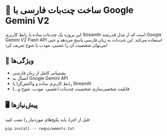 # 🤖 ساخت چت‌بات فارسی با Google Gemini V2

این پروژه یک چت‌بات ساده با رابط کاربری Streamlit است که از مدل قدرتمند Google Gemini V2 Flash API استفاده می‌کند. این چت‌بات به زبان فارسی پاسخ می‌دهد و حتی می‌توان شخصیت آن را عصبی، مودب یا شوخ تعریف کرد!

## 🚀 ویژگی‌ها

- پشتیبانی کامل از زبان فارسی
- اتصال به Google Gemini API
- رابط کاربری ساده و واکنش‌گرا با Streamlit
- قابلیت شخصی‌سازی شخصیت چت‌بات (عصبی، مودب، شوخ و...)

## 🖥 پیش‌نیازها

قبل از اجرا، باید پکیج‌های موردنیاز را نصب کنید:

```bash
pip install -r requirements.txt
